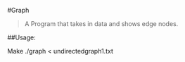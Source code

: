 #Graph

>A Program that takes in data and shows edge nodes.

##Usage:

Make
./graph < undirectedgraph1.txt
